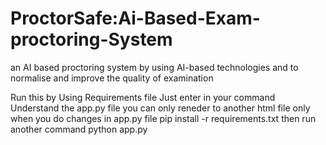 # ProctorSafe:Ai-Based-Exam-proctoring-System
an AI based proctoring system by using AI-based technologies and to normalise and improve the quality of examination

Run this by Using Requirements file
Just enter in your command 
Understand the app.py file you can only reneder to another html file only when you do changes in app.py file
pip install -r requirements.txt
then run another command
python app.py
